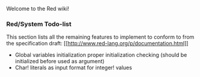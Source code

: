 Welcome to the Red wiki!

### Red/System Todo-list

This section lists all the remaining features to implement to conform to
from the specification draft: [[http://www.red-lang.org/p/documentation.html]]

* Global variables initialization proper initialization checking (should be initialized before used as argument)
* Char! literals as input format for integer! values


